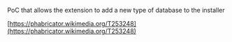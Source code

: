 PoC that allows the extension to add a new type of database to the installer

[https://phabricator.wikimedia.org/T253248](https://phabricator.wikimedia.org/T253248)
